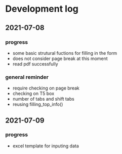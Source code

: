 
# Development log

## 2021-07-08

### progress
- some basic strutural fuctions for filling in the form
- does not consider page break at this moment
- read pdf successfully

### general reminder
- require checking on page break
- checking on T5 box
- number of tabs and shift tabs
- reusing filling_top_info()

## 2021-07-09

### progress
- excel template for inputing data